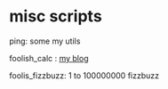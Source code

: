 # misc scripts

ping: some my utils

foolish_calc : [my blog](https://www.kuzuore.com/~kuzu/diary/?date=20150727#p01)

foolis_fizzbuzz: 1 to 100000000 fizzbuzz
